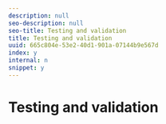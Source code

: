 ```yaml
---
description: null
seo-description: null
seo-title: Testing and validation
title: Testing and validation
uuid: 665c804e-53e2-40d1-901a-07144b9e567d
index: y
internal: n
snippet: y
---
```


# Testing and validation

